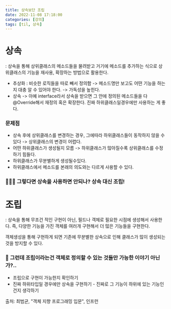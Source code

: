 ```yaml
---
title: 상속보단 조립
date: 2022-11-08 17:18:00
categories: [강의]
tags: [til, 상속]
---
```


# 상속
: 상속을 통해 상위클래스의 메소드들을 물려받고 거기에 메소드를 추가하는 식으로 
상위클래스의 기능을 재사용, 확장하는 방법으로 활용한다.

- 추상화 : 비슷한 로직들을 따로 빼서 정의함 -> 메소드명만 보고도 어떤 기능을 하는지 대충 알 수 있어야 한다. -> 가독성을 높힌다.
- 상속 -> 아예 interface라서 상속을 받으면 그 안에 정의된 메소드들을 다 @Override해서 재정의 혹은 확장한다. 진짜 하위클래스일경우에만 사용하는 게 좋다.

### 문제점
- 상속 후에 상위클래스를 변경하는 경우, 그에따라 하위클래스들이 동작하지 않을 수 있다 -> 상위클래스의 변경이 어렵다.
- 어떤 하위클래스가 생성될지 모름 -> 하위클래스가 많아질수록 상위클래스를 수정하기 힘들다.
- 하위클래스가 무분별하게 생성될수있다. 
- 하위클래스에서 메소드를 본래의 의도와는 다르게 사용할 수 있다.

### 🙋🏻‍♀️ 그렇다면 상속을 사용하면 안되나? 상속 대신 조립! 


# 조립 
 : 상속을 통해 무조건 적인 구현이 아닌, 필드나 객체로 필요한 시점에 생성해서 사용한다. 즉, 다양한 기능을 가진 객체를 여러개 구현해서 더 많은 기능들을 구현한다.

객체생성을 통해 구현하게 되면 기존에 무분별한 상속으로 인해 클래스가 많이 생성되는 것을 방지할 수 있다.

### 🧐  그런데 조립이라는건 객체로 정의할 수 있는 것들만 가능한 이야기 아닌가?..

- 조립으로 구현이 가능한지 확인하기
- 진짜 하위타입일 경우에만 상속을 구현하기 - 진짜로 그 기능이 하위에 있는 기능인건지 생각하기

출처: 최범균, "객체 지향 프로그래밍 입문", 인프런

